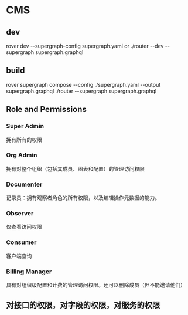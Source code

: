 # CMS

## dev

rover dev --supergraph-config supergraph.yaml
or
./router --dev --supergraph supergraph.graphql

## build

rover supergraph compose --config ./supergraph.yaml --output supergraph.graphql
./router --supergraph supergraph.graphql

## Role and Permissions

### Super Admin

拥有所有的权限

### Org Admin

拥有对整个组织（包括其成员、图表和配置）的管理访问权限

### Documenter

记录员：拥有观察者角色的所有权限，以及编辑操作元数据的能力。

### Observer

仅查看访问权限

### Consumer

客户端查询

### Billing Manager

具有对组织级配置和计费的管理访问权限。还可以删除成员（但不能邀请他们）

## 对接口的权限，对字段的权限，对服务的权限